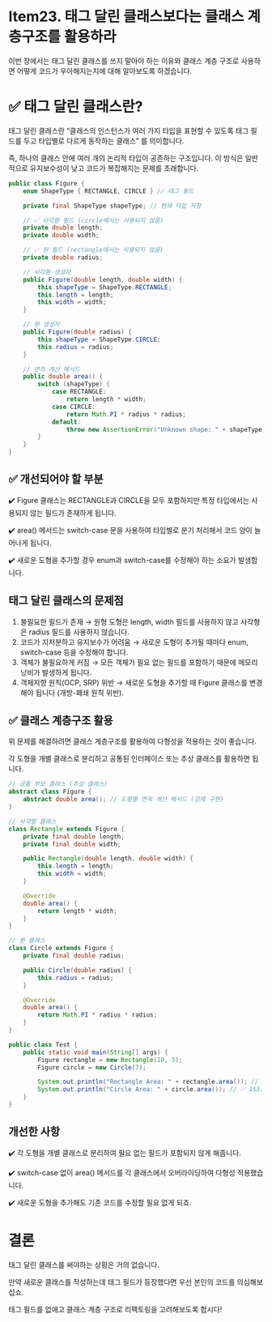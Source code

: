 # Item23. 태그 달린 클래스보다는 클래스 계층구조를 활용하라

이번 장에서는 태그 달린 클래스를 쓰지 말아야 하는 이유와 클래스 계층 구조로 사용하면 어떻게 코드가 우아해지는지에 대해 알아보도록 하겠습니다.

# ✅ 태그 달린 클래스란?

태그 달린 클래스란 “클래스의 인스턴스가 여러 가지 타입을 표현할 수 있도록 태그 필드를 두고 타입별로 다르게 동작하는 클래스” 를 의미합니다.

즉, 하나의 클래스 안에 여러 개의 논리적 타입이 공존하는 구조입니다. 이 방식은 일반적으로 유지보수성이 낮고 코드가 복잡해지는 문제를 초래합니다.

```java
public class Figure {
    enum ShapeType { RECTANGLE, CIRCLE } // 태그 필드

    private final ShapeType shapeType; // 현재 타입 저장

    // ✅ 사각형 필드 (circle에서는 사용되지 않음)
    private double length;
    private double width;

    // ✅ 원 필드 (rectangle에서는 사용되지 않음)
    private double radius;

    // 사각형 생성자
    public Figure(double length, double width) {
        this.shapeType = ShapeType.RECTANGLE;
        this.length = length;
        this.width = width;
    }

    // 원 생성자
    public Figure(double radius) {
        this.shapeType = ShapeType.CIRCLE;
        this.radius = radius;
    }

    // 면적 계산 메서드
    public double area() {
        switch (shapeType) {
            case RECTANGLE:
                return length * width;
            case CIRCLE:
                return Math.PI * radius * radius;
            default:
                throw new AssertionError("Unknown shape: " + shapeType);
        }
    }
}
```

## ✅ 개선되어야 할 부분

✔️ Figure 클래스는 RECTANGLE과 CIRCLE을 모두 포함하지만 특정 타입에서는 사용되지 않는 필드가 존재하게 됩니다.

✔️ area() 메서드는 switch-case 문을 사용하여 타입별로 분기 처리해서 코드 양이 늘어나게 됩니다.

✔️ 새로운 도형을 추가할 경우 enum과 switch-case를 수정해야 하는 소요가 발생합니다.

## 태그 달린 클래스의 문제점

1.	불필요한 필드가 존재 → 원형 도형은 length, width 필드를 사용하지 않고 사각형은 radius 필드를 사용하지 않습니다.
2.	코드가 지저분하고 유지보수가 어려움 → 새로운 도형이 추가될 때마다 enum, switch-case 등을 수정해야 합니다.
3.	객체가 불필요하게 커짐 → 모든 객체가 필요 없는 필드를 포함하기 때문에 메모리 낭비가 발생하게 됩니다.
4.	객체지향 원칙(OCP, SRP) 위반 → 새로운 도형을 추가할 때 Figure 클래스를 변경해야 됩니다 (개방-폐쇄 원칙 위반).

## ✅ 클래스 계층구조 활용

위 문제를 해결하려면 클래스 계층구조를 활용하여 다형성을 적용하는 것이 좋습니다.

각 도형을 개별 클래스로 분리하고 공통된 인터페이스 또는 추상 클래스를 활용하면 됩니다.

```java
// 공통 부모 클래스 (추상 클래스)
abstract class Figure {
    abstract double area(); // 도형별 면적 계산 메서드 (강제 구현)
}

// 사각형 클래스
class Rectangle extends Figure {
    private final double length;
    private final double width;

    public Rectangle(double length, double width) {
        this.length = length;
        this.width = width;
    }

    @Override
    double area() {
        return length * width;
    }
}

// 원 클래스
class Circle extends Figure {
    private final double radius;

    public Circle(double radius) {
        this.radius = radius;
    }

    @Override
    double area() {
        return Math.PI * radius * radius;
    }
}

public class Test {
    public static void main(String[] args) {
        Figure rectangle = new Rectangle(10, 5);
        Figure circle = new Circle(7);

        System.out.println("Rectangle Area: " + rectangle.area()); // ✅ 50.0
        System.out.println("Circle Area: " + circle.area()); // ✅ 153.938
    }
}
```
## 개선한 사항

✔️ 각 도형을 개별 클래스로 분리하여 필요 없는 필드가 포함되지 않게 해줍니다.

✔️ switch-case 없이 area() 메서드를 각 클래스에서 오버라이딩하여 다형성 적용했습니다.

✔️ 새로운 도형을 추가해도 기존 코드를 수정할 필요 없게 되죠.


# 결론

태그 달린 클래스를 써야하는 상황은 거의 없습니다.

만약 새로운 클래스를 작성하는데 태그 필드가 등장했다면 우선 본인의 코드를 의심해보십쇼.

태그 필드를 없애고 클래스 계층 구조로 리팩토링을 고려해보도록 합시다!
